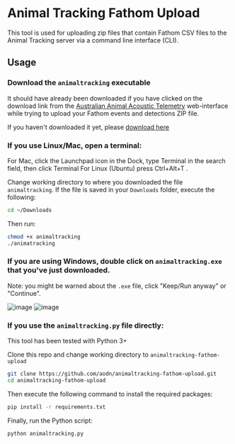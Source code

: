 # Animal Tracking Fathom Upload

This tool is used for uploading zip files that contain Fathom CSV files to the Animal Tracking server via a command line interface (CLI).

## Usage

### Download the `animaltracking` executable

It should have already been downloaded if you have clicked on the download link from the [Australian Animal Acoustic Telemetry](https://animaltracking.aodn.org.au/) web-interface while trying to upload your Fathom events and detections ZIP file.

If you haven't downloaded it yet, please [download here](https://github.com/aodn/animaltracking-fathom-upload/raw/main/dist/animaltracking)

### If you use Linux/Mac, open a terminal:

For Mac, click the Launchpad icon in the Dock, type Terminal in the search field, then click Terminal
For Linux (Ubuntu) press Ctrl+Alt+T .

Change working directory to where you downloaded the file `animaltracking`. 
If the file is saved in your `Downloads` folder, execute the following:

```bash
cd ~/Downloads
```

Then run:

```bash
chmod +x animaltracking
./animatracking
```

### If you are using Windows, double click on `animaltracking.exe` that you've just downloaded.

Note: you might be warned about the `.exe` file, click "Keep/Run anyway" or "Continue".

![image](https://user-images.githubusercontent.com/26201635/219268565-35860a53-3cfd-457b-957c-a3f3dda64749.png)
![image](https://user-images.githubusercontent.com/26201635/219268921-4b1bcbbe-dfef-433a-982b-81f931e3b28b.png)


### If you use the `animaltracking.py` file directly:

This tool has been tested with Python 3+

Clone this repo and change working directory to `animaltracking-fathom-upload` 

```bash
git clone https://github.com/aodn/animaltracking-fathom-upload.git
cd animaltracking-fathom-upload
```

Then execute the following command to install the required packages:

```bash
pip install -r requirements.txt
```

Finally, run the Python script:

```bash
python animaltracking.py
```
